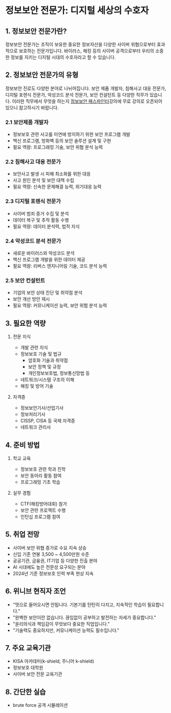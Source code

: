 # 정보보안 전문가: 디지털 세상의 수호자

## 1. 정보보안 전문가란?
정보보안 전문가는 조직이 보유한 중요한 정보자산을 다양한 사이버 위협으로부터 효과적으로 보호하는 전문가입니다. 바이러스, 해킹 등의 사이버 공격으로부터 우리의 소중한 정보를 지키는 디지털 시대의 수호자라고 할 수 있습니다.

## 2. 정보보안 전문가의 유형

정보보안 진로도 다양한 분야로 나뉘어집니다. 보안 제품 개발자, 침해사고 대응 전문가, 디지털 포렌식 전문가, 악성코드 분석 전문가, 보안 컨설턴트 등 다양한 직무가 있습니다. 이러한 직무에서 무엇을 하는지 [정보보안 패스파인터](https://inf.run/u5Rf)강의에 무료 강의로 오픈되어 있으니 참고하시기 바랍니다.

### 2.1 보안제품 개발자
- 정보보호 관련 사고를 미연에 방지하기 위한 보안 프로그램 개발
- 백신 프로그램, 방화벽 등의 보안 솔루션 설계 및 구현
- 필요 역량: 프로그래밍 기술, 보안 위협 분석 능력

### 2.2 침해사고 대응 전문가
- 보안사고 발생 시 피해 최소화를 위한 대응
- 사고 원인 분석 및 보안 대책 수립
- 필요 역량: 신속한 문제해결 능력, 위기대응 능력

### 2.3 디지털 포렌식 전문가
- 사이버 범죄 증거 수집 및 분석
- 데이터 복구 및 추적 활동 수행
- 필요 역량: 데이터 분석력, 법적 지식

### 2.4 악성코드 분석 전문가
- 새로운 바이러스와 악성코드 분석
- 백신 프로그램 개발을 위한 데이터 제공
- 필요 역량: 리버스 엔지니어링 기술, 코드 분석 능력

### 2.5 보안 컨설턴트
- 기업의 보안 상태 진단 및 취약점 분석
- 보안 개선 방안 제시
- 필요 역량: 커뮤니케이션 능력, 보안 위험 분석 능력

## 3. 필요한 역량
1. 전문 지식
    - 개발 관련 지식
    - 정보보호 기술 및 법규
        - 암호화 기술과 취약점
        - 보안 정책 및 규정
        - 개인정보보호법, 정보통신망법 등
    - 네트워크/시스템 구조의 이해
    - 해킹 및 방어 기술

2. 자격증
   - 정보보안기사/산업기사
   - 정보처리기사
   - CISSP, CISA 등 국제 자격증
   - 네트워크 관리사

## 4. 준비 방법
1. 학교 교육
   - 정보보호 관련 학과 진학
   - 보안 동아리 활동 참여
   - 프로그래밍 기초 학습

2. 실무 경험
   - CTF(해킹방어대회) 참가
   - 보안 관련 프로젝트 수행
   - 인턴십 프로그램 참여

## 5. 취업 전망
- 사이버 보안 위협 증가로 수요 지속 상승
- 신입 기준 연봉 3,500 ~ 4,500만원 수준
- 공공기관, 금융권, IT기업 등 다양한 진출 분야
- AI 시대에도 높은 전문성 요구되는 분야
- 2024년 기준 정보보호 인력 부족 현상 지속

## 6. 위니브 현직자 조언
- "멋으로 들어오시면 안됩니다. 기본기를 탄탄히 다지고, 지속적인 학습이 필요합니다."
- "완벽한 보안이란 없습니다. 끊임없이 공부하고 발전하는 자세가 중요합니다."
- "윤리의식과 책임감이 무엇보다 중요한 직업입니다."
- "기술력도 중요하지만, 커뮤니케이션 능력도 필수입니다."

## 7. 주요 교육기관
- KISA 아카데미(k-shield, 주니어 k-shield)
- 정보보호 대학원
- 사이버 보안 전문 교육기관

## 8. 간단한 실습
- brute force 공격 시뮬레이션